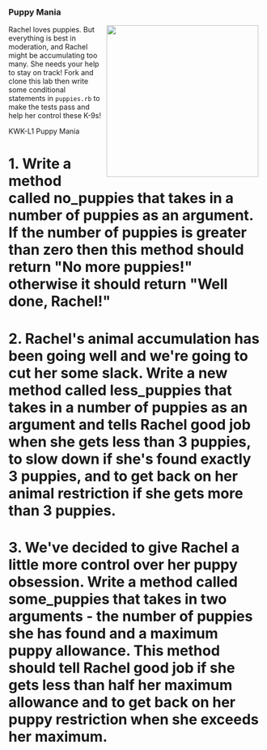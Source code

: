 ### Puppy Mania
<img src="https://media.giphy.com/media/rD8R00QOKwfxC/giphy.gif" width="300px" align="right" hspace="10"> Rachel loves puppies. But everything is best in moderation, and Rachel might be accumulating too many. She needs your help to stay on track! Fork and clone this lab then write some conditional statements in `puppies.rb` to make the tests pass and help her control these K-9s!

<p data-visibility='hidden'>KWK-L1 Puppy Mania</p>

# 1. Write a method called no_puppies that takes in a number of puppies as an argument. If the number of puppies is greater than zero then this method should return "No more puppies!" otherwise it should return "Well done, Rachel!"

# 2. Rachel's animal accumulation has been going well and we're going to cut her some slack. Write a new method called less_puppies that takes in a number of puppies as an argument and tells Rachel good job when she gets less than 3 puppies, to slow down if she's found exactly 3 puppies, and to get back on her animal restriction if she gets more than 3 puppies.

# 3. We've decided to give Rachel a little more control over her puppy obsession. Write a method called some_puppies that takes in two arguments - the number of puppies she has found and a maximum puppy allowance. This method should tell Rachel good job if she gets less than half her maximum allowance and to get back on her puppy restriction when she exceeds her maximum.